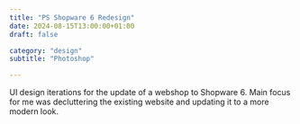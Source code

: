 ```yaml
---
title: "PS Shopware 6 Redesign"
date: 2024-08-15T13:00:00+01:00
draft: false

category: "design"
subtitle: "Photoshop"

---
```


UI design iterations for the update of a webshop to Shopware 6. Main focus for me was decluttering the existing website and updating it to a more modern look.